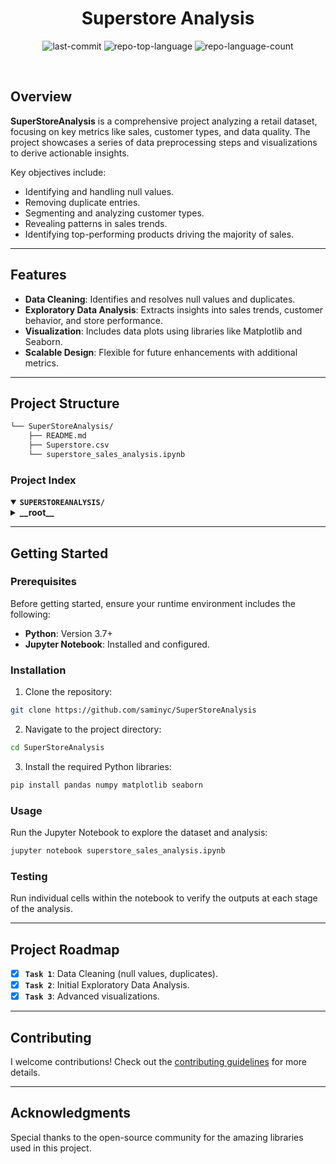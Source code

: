 
<p align="center"><h1 align="center">Superstore Analysis</h1></p>

<p align="center">
	<img src="https://img.shields.io/github/last-commit/saminyc/SuperStoreAnalysis?style=default&logo=git&logoColor=white&color=0080ff" alt="last-commit">
	<img src="https://img.shields.io/github/languages/top/saminyc/SuperStoreAnalysis?style=default&color=0080ff" alt="repo-top-language">
	<img src="https://img.shields.io/github/languages/count/saminyc/SuperStoreAnalysis?style=default&color=0080ff" alt="repo-language-count">
</p>
<br>

## Overview

**SuperStoreAnalysis** is a comprehensive project analyzing a retail dataset, focusing on key metrics like sales, customer types, and data quality. The project showcases a series of data preprocessing steps and visualizations to derive actionable insights.

Key objectives include:
- Identifying and handling null values.
- Removing duplicate entries.
- Segmenting and analyzing customer types.
- Revealing patterns in sales trends.
- Identifying top-performing products driving the majority of sales.

---

## Features

- **Data Cleaning**: Identifies and resolves null values and duplicates.
- **Exploratory Data Analysis**: Extracts insights into sales trends, customer behavior, and store performance.
- **Visualization**: Includes data plots using libraries like Matplotlib and Seaborn.
- **Scalable Design**: Flexible for future enhancements with additional metrics.

---

## Project Structure

```sh
└── SuperStoreAnalysis/
    ├── README.md
    ├── Superstore.csv
    └── superstore_sales_analysis.ipynb
```

### Project Index
<details open>
	<summary><b><code>SUPERSTOREANALYSIS/</code></b></summary>
	<details> <!-- __root__ Submodule -->
		<summary><b>__root__</b></summary>
		<blockquote>
			<table>
			<tr>
				<td><b><a href='https://github.com/saminyc/SuperStoreAnalysis/blob/master/superstore_sales_analysis.ipynb'>superstore_sales_analysis.ipynb</a></b></td>
				<td>Analysis and visualizations for the retail dataset.</td>
			</tr>
			</table>
		</blockquote>
	</details>
</details>

---

## Getting Started

### Prerequisites

Before getting started, ensure your runtime environment includes the following:
- **Python**: Version 3.7+
- **Jupyter Notebook**: Installed and configured.

### Installation

1. Clone the repository:
```sh
git clone https://github.com/saminyc/SuperStoreAnalysis
```

2. Navigate to the project directory:
```sh
cd SuperStoreAnalysis
```

3. Install the required Python libraries:
```sh
pip install pandas numpy matplotlib seaborn
```

### Usage

Run the Jupyter Notebook to explore the dataset and analysis:
```sh
jupyter notebook superstore_sales_analysis.ipynb
```

### Testing

Run individual cells within the notebook to verify the outputs at each stage of the analysis.

---

## Project Roadmap

- [X] **`Task 1`**: Data Cleaning (null values, duplicates).
- [X] **`Task 2`**: Initial Exploratory Data Analysis.
- [X] **`Task 3`**: Advanced visualizations.

---

## Contributing

I welcome contributions! Check out the [contributing guidelines](#contributing) for more details.

---

## Acknowledgments

Special thanks to the open-source community for the amazing libraries used in this project.
